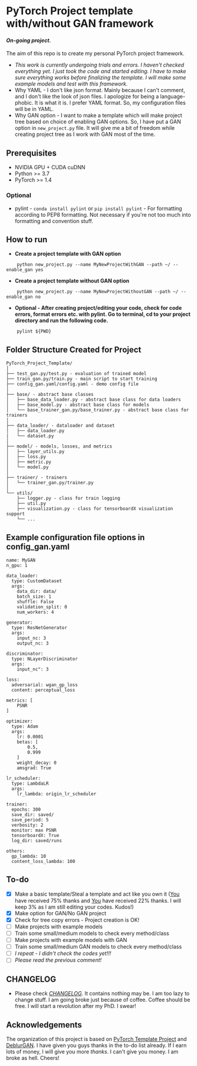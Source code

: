 # PyTorch Project template with/without GAN framework

#### *On-going project.*

The aim of this repo is to create my personal PyTorch project framework.

- *This work is currently undergoing trials and errors. I haven't checked everything yet. I just took the code and
  started editing. I have to make sure everything works before finalizing the template. I will make some example models
  and test with this framework.*
- Why YAML - I don't like json format. Mainly because I can't comment, and I don't like the look of json files. I apologize for
  being a language-phobic. It is what it is. I prefer YAML format. So, my configuration files will be in YAML.
- Why GAN option - I want to make a template which will make project tree based on choice of enabling GAN options. So, I have put a GAN
  option in ```new_project.py``` file. It will give me a bit of freedom while creating project tree as I work with GAN
  most of the time.

## Prerequisites

- NVIDIA GPU + CUDA cuDNN
- Python >= 3.7
- PyTorch >= 1.4

### Optional

- pylint - `conda install pylint` or `pip install pylint` - For formatting according to PEP8 formatting. Not necessary
  if you're not too much into formatting and convention stuff.

## How to run

* **Create a project template with GAN option**

```
    python new_project.py --name MyNewProjectWithGAN --path ~/ --enable_gan yes
```

* **Create a project template without GAN option**

```
    python new_project.py --name MyNewProjectWithoutGAN --path ~/ --enable_gan no
```

* **Optional - After creating project/editing your code, check for code errors, format errors etc. with pylint. Go to
  terminal, cd to your project directory and run the following code.**

```
    pylint ${PWD}
```

## Folder Structure Created for Project

  ```
  PyTorch_Project_Template/
  │
  ├── test_gan.py/test.py - evaluation of trained model
  ├── train_gan.py/train.py - main script to start training
  ├── config_gan.yaml/config.yaml - demo config file
  │
  ├── base/ - abstract base classes
  │   ├── base_data_loader.py - abstract base class for data loaders
  │   ├── base_model.py - abstract base class for models
  │   └── base_trainer_gan.py/base_trainer.py - abstract base class for trainers
  │
  ├── data_loader/ - dataloader and dataset
  │   ├── data_loader.py
  |   └── dataset.py 
  │
  ├── model/ - models, losses, and metrics
  │   ├── layer_utils.py
  │   ├── loss.py
  │   ├── metric.py
  │   └── model.py
  │
  ├── trainer/ - trainers
  │   └── trainer_gan.py/trainer.py
  │
  └── utils/
      ├── logger.py - class for train logging
      ├── util.py
      ├── visualization.py - class for tensorboardX visualization support
      └── ...
  ```

## Example configuration file options in config_gan.yaml

```
name: MyGAN
n_gpu: 1

data_loader:
  type: CustomDataset
  args:
    data_dir: data/
    batch_size: 1
    shuffle: False
    validation_split: 0
    num_workers: 4

generator:
  type: ResNetGenerator
  args:
    input_nc: 3
    output_nc: 3

discriminator:
  type: NLayerDiscriminator
  args:
    input_nc": 3

loss:
  adversarial: wgan_gp_loss
  content: perceptual_loss

metrics: [
    PSNR
]

optimizer:
  type: Adam
  args:
    lr: 0.0001
    betas: [
        0.5,
        0.999
    ]
    weight_decay: 0
    amsgrad: True

lr_scheduler:
  type: LambdaLR
  args:
    lr_lambda: origin_lr_scheduler

trainer:
  epochs: 300
  save_dir: saved/
  save_period: 5
  verbosity: 2
  monitor: max PSNR
  tensorboardX: True
  log_dir: saved/runs

others:
  gp_lambda: 10
  content_loss_lambda: 100

```

## To-do

- [x] Make a basic template/Steal a template and act like you own
  it ([You](https://github.com/victoresque/pytorch-template) have received 75% thanks
  and [You](https://github.com/fourson/DeblurGAN-pytorch) have received 22% thanks. I will keep 3% as I am still editing
  your codes. Kudos!)
- [x] Make option for GAN/No GAN project
- [x] Check for tree copy errors - Project creation is OK!
- [ ] Make projects with example models
- [ ] Train some small/medium models to check every method/class
- [ ] Make projects with example models with GAN
- [ ] Train some small/medium GAN models to check every method/class
- [ ] *I repeat - I didn't check the codes yet!!!*
- [ ] *Please read the previous comment!*

## CHANGELOG

- Please check [*CHANGELOG*](CHANGELOG.md). It contains nothing may be. I am too lazy to change stuff. I am going broke
  just because of coffee. Coffee should be free. I will start a revolution after my PhD. I swear!

## Acknowledgements

The organization of this project is based on [PyTorch Template Project](https://github.com/victoresque/pytorch-template)
and [DeblurGAN](https://github.com/fourson/DeblurGAN-pytorch). I have given you guys thanks in the to-do list already.
If I earn lots of money, I will give you more *thanks*. I can't give you money. I am broke as hell. Cheers!
